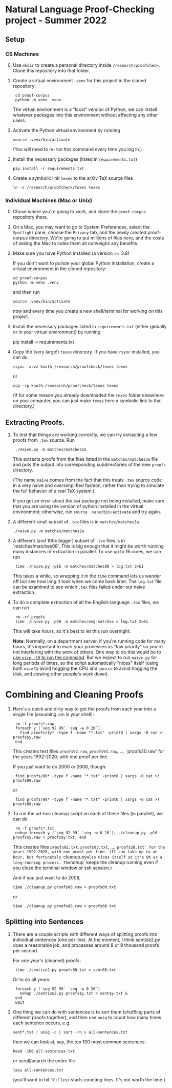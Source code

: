 # Natural Language Proof-Checking project - Summer 2022

## Setup

### CS Machines

0.  Use `mkdir` to create a personal directory inside `/research/proofcheck`. Clone this repository into that folder.

1.  Create a virtual environment `.venv` for this project in the cloned repository:

         cd proof-corpus
         python -m venv .venv

    The virtual environment is a "local" version of Python; we can install whatever packages
    into this environment without affecting any other users.

2.  Activate the Python virtual environment by running

        source .venv/bin/activate

    (You will need to re-run this command every time you log in.)

3.  Install the necessary packages (listed in `requirements.txt`)

        pip install -r requirements.txt

4.  Create a symbolic link `texes` to the arXiv TeX source files

        ln -s /research/proofcheck/texes texes

### Individual Machines (Mac or Unix)

0.  Chose where you're going to work, and clone the `proof-corpus` repository there.

1.  On a Mac, you may want to go to System Preferences, select the `Spotlight` pane, choose the `Privacy` tab, and the
    newly created proof-corpus directory. We're going to put millions of files here, and the costs of asking the Mac to
    index them all outweighs any benefits.

2.  Make sure you have Python installed (a version >= 3.8)

    If you don't want to pollute your global Python installation, create a virtual environment
    in the cloned repository:

        cd proof-corpus
        python -m venv .venv

    and then run

        source .venv/bin/activate

    now and every time you create a new shell/terminal for working on this project.

3.  Install the necessary packages listed in `requirements.txt` (either globally or in your virtual environment) by running

    pip install -r requirements.txt

4.  Copy the (very large!) `texes` directory. If you have `rsync` installed, you can do

        rsync -arvz knuth:/research/proofcheck/texes texes

    or

        scp -rp knuth:/research/proofcheck/texes texes

    (If for some reason you already downloaded the `texes` folder elsewhere on your computer,
    you can just make `texes` here a symbolic link to that directory.)

## Extracting Proofs.

1.  To test that things are working correctly, we can try extracting a few proofs from `.tex` source. Run

         ./naive.py -m matches/matches2a

    This extracts proofs from the files listed in the `matches/matches2a` file and puts the output into corresponding
    subdirectories of the new `proofs` directory.

    (The name `naive` comes from the fact that this treats `.tex` source code in a very naive and oversimplified
    fashion, rather than trying to simulate the full behavior of a real TeX system.)

    If you get an error about the `bs4` package not being installed, make sure that you are using the
    version of python installed in the virtual environment; otherwise, run `source .venv/bin/activate`
    and try again.

2.  A different small subset of `.tex` files is in `matches/matches3a`

        ./naive.py -m matches/matches2a

3.  A different (and 100x bigger) subset of `.tex` files is in `matches/matches08'. This is big enough that it might be worth running many instances of extraction in parallel. To use up to 16 cores, we can run

         time ./naive.py -p16 -m matches/matches08 > log.txt 2>&1

    This takes a while, so wrapping it in the `time` command lets us wander off but
    see how long it took when we come back later. The `log.txt` file can be examined to see which
    `.tex` files failed under our naive extraction.

4.  To do a complete extraction of all the English-language `.tex` files, we can run

         rm -rf proofs
         time ./naive.py -p30 -m matches/eng-matches > log.txt 2>&1

    This will take hours, so it's best to let this run overnight.

    **Note**: Normally, on a department server, if you're running code for many hours, it's important to mark your
    processes as "low priority"
    so you're not interfering with the work of others. One way to do this would be
    to [use `nice -19` to run the command](https://www.cs.hmc.edu/twiki/bin/view/QREF/LongJobs).
    But we expect to run `naive.py` for long periods of times, so the script
    automatically "nices" itself (using both `nice` to avoid hogging the CPU and `ionice` to avoid hogging the disk,
    and slowing other people's work down).

# Combining and Cleaning Proofs

1.  Here's a quick and dirty way to get the proofs from each year into a single file (assuming `zsh` is your shell):

         rm -f proofs*.raw
         foreach y (`seq 92 99` `seq -w 0 20`)
           find proofs/$y* -type f -name "*.txt" -print0 | xargs -0 cat >! proofs$y.raw
         end

    This creates text files `proofs92.raw`, `proofs93.raw`, ..., `proofs20.raw' for the years 1992-2020,
    with one proof per line.

    If you just want to do 2000 or 2008, though:

         find proofs/00* -type f -name "*.txt" -print0 | xargs -0 cat >! proofs00.raw

    or

         find proofs/08* -type f -name "*.txt" -print0 | xargs -0 cat >! proofs08.raw

2.  To run the ad-hoc cleanup script on each of these files (in parallel), we can do

         rm -f proofs*.txt
         nohup foreach y (`seq 92 99` `seq -w 0 20`); ./cleanup.py -p16 proofs$y.raw > proofs$y.txt; end

    This creates files `proofs92.txt`, `proofs93.txt`, ..., `proofs20.txt' for the years 1992-2020, with one proof per line. (It can take up to an hour, but fortunately `cleanup.py`also nices itself so it's OK as a long-running process. The`nohup` keeps the cleanup running even if you close the terminal window or ssh session.)

    And if you just want to do 2008,

        time ./cleanup.py proofs00.raw > proofs00.txt

    or

        time ./cleanup.py proofs08.raw > proofs08.txt

## Splitting into Sentences

1.  There are a couple scripts with different ways of splitting proofs into individual sentences
    (one per line). At the moment, I think sentize2.py does a reasonable job, and processes around 8 or 9 thousand
    proofs per second.

    For one year's (cleaned) proofs:

         time ./sentize2.py proofs08.txt > sent08.txt

    Or to do all years:

         foreach y (`seq 92 99` `seq -w 0 20`)
           nohup ./sentize2.py proofs$y.txt > sent$y.txt &
         end
         wait

2.  One thing we can do with sentences is to sort them (shuffling parts of different proofs together),
    and then use `uniq` to count how many times each sentence occurs, e.g.

        sent*.txt | uniq -c | sort -rn > all-sentences.txt

    then we can look at, say, the top 100 most common sentences:

        head -100 all-sentences.txt

    or scroll/search the entire file

        less all-sentences.txt

    (you'll want to hit `^C` if `less` starts counting lines. It's not worth the time.)
